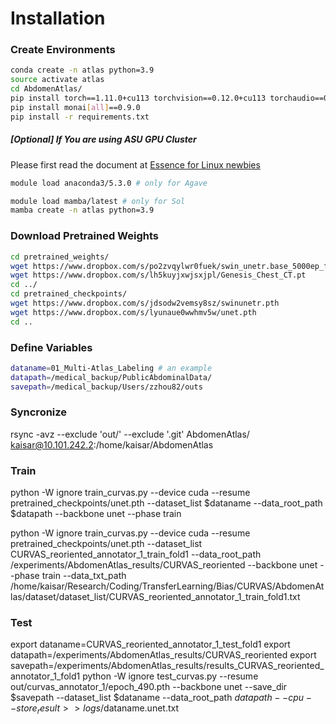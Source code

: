 # Installation

### Create Environments

```bash
conda create -n atlas python=3.9
source activate atlas
cd AbdomenAtlas/
pip install torch==1.11.0+cu113 torchvision==0.12.0+cu113 torchaudio==0.11.0 --extra-index-url https://download.pytorch.org/whl/cu113
pip install monai[all]==0.9.0
pip install -r requirements.txt
```

##### [Optional] If You are using ASU GPU Cluster

Please first read the document at [Essence for Linux newbies](https://github.com/MrGiovanni/Eureka/blob/master/Essence%20for%20Linux%20newbies.md#access-asu-gpu-cluster)

```bash
module load anaconda3/5.3.0 # only for Agave

module load mamba/latest # only for Sol
mamba create -n atlas python=3.9
```

### Download Pretrained Weights

```bash
cd pretrained_weights/
wget https://www.dropbox.com/s/po2zvqylwr0fuek/swin_unetr.base_5000ep_f48_lr2e-4_pretrained.pt
wget https://www.dropbox.com/s/lh5kuyjxwjsxjpl/Genesis_Chest_CT.pt
cd ../
cd pretrained_checkpoints/
wget https://www.dropbox.com/s/jdsodw2vemsy8sz/swinunetr.pth
wget https://www.dropbox.com/s/lyunaue0wwhmv5w/unet.pth
cd ..
```

### Define Variables

```bash
dataname=01_Multi-Atlas_Labeling # an example
datapath=/medical_backup/PublicAbdominalData/
savepath=/medical_backup/Users/zzhou82/outs
```

### Syncronize

rsync -avz --exclude 'out/' --exclude '.git' AbdomenAtlas/ kaisar@10.101.242.2:/home/kaisar/AbdomenAtlas

### Train

python -W ignore train_curvas.py --device cuda --resume pretrained_checkpoints/unet.pth --dataset_list $dataname --data_root_path $datapath --backbone unet --phase train

python -W ignore train_curvas.py --device cuda --resume pretrained_checkpoints/unet.pth --dataset_list CURVAS_reoriented_annotator_1_train_fold1 --data_root_path /experiments/AbdomenAtlas_results/CURVAS_reoriented --backbone unet --phase train --data_txt_path /home/kaisar/Research/Coding/TransferLearning/Bias/CURVAS/AbdomenAtlas/dataset/dataset_list/CURVAS_reoriented_annotator_1_train_fold1.txt

### Test

export dataname=CURVAS_reoriented_annotator_1_test_fold1
export datapath=/experiments/AbdomenAtlas_results/CURVAS_reoriented
export savepath=/experiments/AbdomenAtlas_results/results_CURVAS_reoriented_annotator_1_fold1
python -W ignore test_curvas.py --resume out/curvas_annotator_1/epoch_490.pth --backbone unet --save_dir $savepath --dataset_list $dataname --data_root_path $datapath --cpu --store_result >> logs/$dataname.unet.txt
